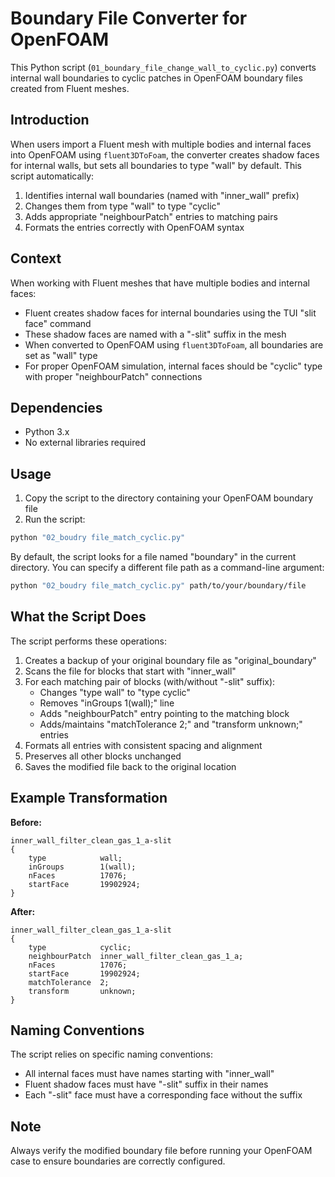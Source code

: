 # Boundary File Converter for OpenFOAM

This Python script (`01_boundary_file_change_wall_to_cyclic.py`) converts internal wall boundaries to cyclic patches in OpenFOAM boundary files created from Fluent meshes.

## Introduction

When users import a Fluent mesh with multiple bodies and internal faces into OpenFOAM using `fluent3DToFoam`, the converter creates shadow faces for internal walls, but sets all boundaries to type "wall" by default. This script automatically:

1. Identifies internal wall boundaries (named with "inner_wall" prefix)
2. Changes them from type "wall" to type "cyclic"
3. Adds appropriate "neighbourPatch" entries to matching pairs
4. Formats the entries correctly with OpenFOAM syntax

## Context

When working with Fluent meshes that have multiple bodies and internal faces:
- Fluent creates shadow faces for internal boundaries using the TUI "slit face" command
- These shadow faces are named with a "-slit" suffix in the mesh
- When converted to OpenFOAM using `fluent3DToFoam`, all boundaries are set as "wall" type
- For proper OpenFOAM simulation, internal faces should be "cyclic" type with proper "neighbourPatch" connections

## Dependencies

- Python 3.x
- No external libraries required

## Usage

1. Copy the script to the directory containing your OpenFOAM boundary file
2. Run the script:

```bash
python "02_boudry file_match_cyclic.py"
```

By default, the script looks for a file named "boundary" in the current directory. You can specify a different file path as a command-line argument:

```bash
python "02_boudry file_match_cyclic.py" path/to/your/boundary/file
```

## What the Script Does

The script performs these operations:

1. Creates a backup of your original boundary file as "original_boundary"
2. Scans the file for blocks that start with "inner_wall"
3. For each matching pair of blocks (with/without "-slit" suffix):
   - Changes "type wall" to "type cyclic"
   - Removes "inGroups 1(wall);" line
   - Adds "neighbourPatch" entry pointing to the matching block
   - Adds/maintains "matchTolerance 2;" and "transform unknown;" entries
4. Formats all entries with consistent spacing and alignment
5. Preserves all other blocks unchanged
6. Saves the modified file back to the original location

## Example Transformation

**Before:**
```
inner_wall_filter_clean_gas_1_a-slit
{
    type            wall;
    inGroups        1(wall);
    nFaces          17076;
    startFace       19902924;
}
```

**After:**
```
inner_wall_filter_clean_gas_1_a-slit
{
    type            cyclic;
    neighbourPatch  inner_wall_filter_clean_gas_1_a;
    nFaces          17076;
    startFace       19902924;
    matchTolerance  2;
    transform       unknown;
}
```

## Naming Conventions

The script relies on specific naming conventions:
- All internal faces must have names starting with "inner_wall"
- Fluent shadow faces must have "-slit" suffix in their names
- Each "-slit" face must have a corresponding face without the suffix

## Note

Always verify the modified boundary file before running your OpenFOAM case to ensure boundaries are correctly configured.
